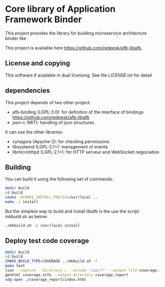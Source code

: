 # Core library of Application Framework Binder

This project provides the library for building microservice architecture
binder like

This project is available here <https://github.com/redpesk/afb-libafb>.

## License and copying

This software if available in dual licensing. See file LICENSE.txt for detail

## dependencies

This project depends of two other project:

- afb-binding (LGPL-3.0):
  for definition of the interface of bindings
  <https://github.com/redpesk/afb-libafb>
- json-c (MIT):
  handling of json structures

It can use the other libraries:

- cynagora (Apache-2):
  for checking permissions
- libsystemd (LGPL-2.1+):
  management of events
- libmicrohttpd (LGPL-2.1+):
  for HTTP serveur and WebSocket negociation

## Building

You can build it using the following set of commands:

```sh
mkdir build
cd build
cmake -DCMAKE_INSTALL_PREFIX=/usr/local ..
make -j install
```

But the simplest way to build and install libafb is the use the
script mkbuild.sh as below:

```sh
./mkbuild.sh -p /usr/local install
```

## Deploy test code coverage

```sh
mkdir build
cd build
CMAKE_BUILD_TYPE=COVERAGE ../mkbuild.sh -f
make test
lcov --capture --directory . --exlude '/usr/*' --output-file coverage.info
genhtml coverage.info --output-directory coverage_report
xdg-open ./coverage_report/index.html
```
